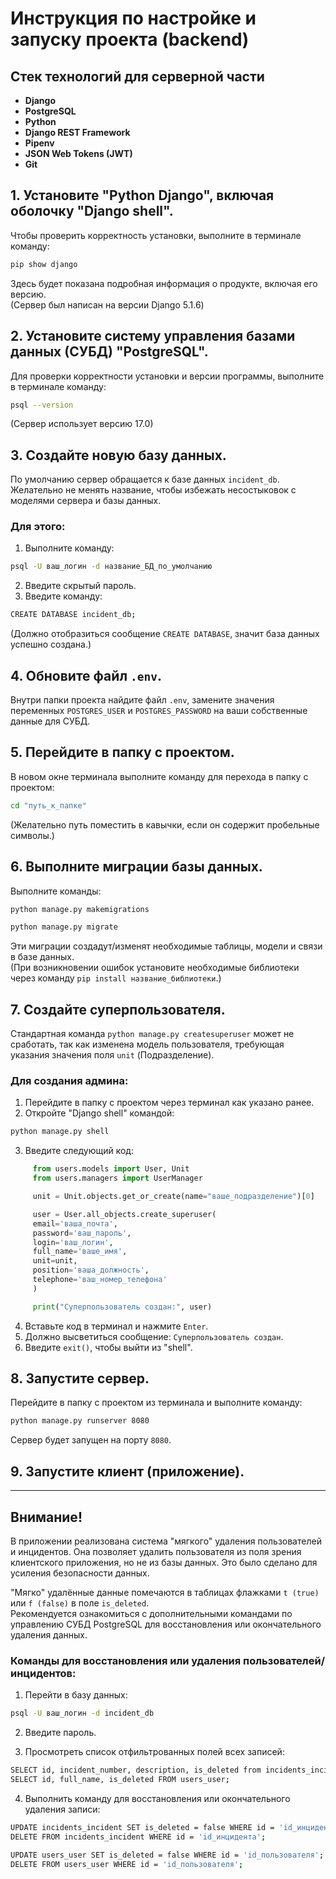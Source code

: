 # Инструкция по настройке и запуску проекта (backend)

## Стек технологий для серверной части

- **Django**
- **PostgreSQL** 
- **Python**
- **Django REST Framework**
- **Pipenv**
- **JSON Web Tokens (JWT)** 
- **Git**

## 1. Установите "Python Django", включая оболочку "Django shell".   
Чтобы проверить корректность установки, выполните в терминале команду:

```bash
pip show django
```

Здесь будет показана подробная информация о продукте, включая его версию.    
(Сервер был написан на версии Django 5.1.6)

## 2. Установите систему управления базами данных (СУБД) "PostgreSQL".
Для проверки корректности установки и версии программы, выполните в терминале команду:

```bash
psql --version
```

(Сервер использует версию 17.0)

## 3. Создайте новую базу данных.
По умолчанию сервер обращается к базе данных `incident_db`. Желательно не менять название, чтобы избежать несостыковок с моделями сервера и базы данных.

### Для этого:
1. Выполните команду:
```bash
psql -U ваш_логин -d название_БД_по_умолчанию
```

2. Введите скрытый пароль.  
3. Введите команду:
```bash
CREATE DATABASE incident_db;
```

(Должно отобразиться сообщение `CREATE DATABASE`, значит база данных успешно создана.)

## 4. Обновите файл `.env`.
Внутри папки проекта найдите файл `.env`, замените значения переменных `POSTGRES_USER` и `POSTGRES_PASSWORD` на ваши собственные данные для СУБД.

## 5. Перейдите в папку с проектом.
В новом окне терминала выполните команду для перехода в папку с проектом:

```bash
cd "путь_к_папке"
```

(Желательно путь поместить в кавычки, если он содержит пробельные символы.)

## 6. Выполните миграции базы данных.
Выполните команды:

```bash
python manage.py makemigrations
```
```bash
python manage.py migrate
```
Эти миграции создадут/изменят необходимые таблицы, модели и связи в базе данных.    
(При возникновении ошибок установите необходимые библиотеки через команду `pip install название_библиотеки`.)

## 7. Создайте суперпользователя.
Стандартная команда `python manage.py createsuperuser` может не сработать, так как изменена модель пользователя, требующая указания значения поля `unit` (Подразделение).

### Для создания админа:
1. Перейдите в папку с проектом через терминал как указано ранее.  
2. Откройте "Django shell" командой:

```bash
python manage.py shell
```

3. Введите следующий код:

```py
     from users.models import User, Unit
     from users.managers import UserManager

     unit = Unit.objects.get_or_create(name="ваше_подразделение")[0]

     user = User.all_objects.create_superuser(
     email='ваша_почта',
     password='ваш_пароль',
     login='ваш_логин',
     full_name='ваше_имя',
     unit=unit,
     position='ваша_должность',
     telephone='ваш_номер_телефона'
     )

     print("Суперпользователь создан:", user)
```

4. Вставьте код в терминал и нажмите `Enter`.  
5. Должно высветиться сообщение: `Суперпользователь создан`.  
6. Введите `exit()`, чтобы выйти из "shell".


## 8. Запустите сервер.
Перейдите в папку с проектом из терминала и выполните команду:

```bash
python manage.py runserver 8080
```

Сервер будет запущен на порту `8080`.

## 9. Запустите клиент (приложение).

---

## Внимание!

В приложении реализована система "мягкого" удаления пользователей и инцидентов. Она позволяет удалить пользователя из поля зрения клиентского приложения, но не из базы данных. Это было сделано для усиления безопасности данных.

"Мягко" удалённые данные помечаются в таблицах флажками `t (true)` или `f (false)` в поле `is_deleted`.  
Рекомендуется ознакомиться с дополнительными командами по управлению СУБД PostgreSQL для восстановления или окончательного удаления данных.

### Команды для восстановления или удаления пользователей/инцидентов:

1. Перейти в базу данных:
```bash
psql -U ваш_логин -d incident_db
```

2. Введите пароль.

3. Просмотреть список отфильтрованных полей всех записей:   

```bash
SELECT id, incident_number, description, is_deleted from incidents_incident;
SELECT id, full_name, is_deleted FROM users_user;
```

4. Выполнить команду для восстановления или окончательного удаления записи:   

```bash
UPDATE incidents_incident SET is_deleted = false WHERE id = 'id_инцидента';
DELETE FROM incidents_incident WHERE id = 'id_инцидента';

UPDATE users_user SET is_deleted = false WHERE id = 'id_пользователя';
DELETE FROM users_user WHERE id = 'id_пользователя';
```